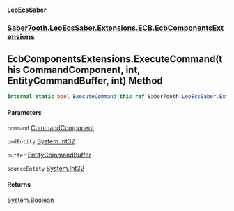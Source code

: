 #### [LeoEcsSaber](index.md 'index')
### [Saber7ooth.LeoEcsSaber.Extensions.ECB](Saber7ooth.LeoEcsSaber.Extensions.ECB.md 'Saber7ooth.LeoEcsSaber.Extensions.ECB').[EcbComponentsExtensions](EcbComponentsExtensions.md 'Saber7ooth.LeoEcsSaber.Extensions.ECB.EcbComponentsExtensions')

## EcbComponentsExtensions.ExecuteCommand(this CommandComponent, int, EntityCommandBuffer, int) Method

```csharp
internal static bool ExecuteCommand(this ref Saber7ooth.LeoEcsSaber.Extensions.ECB.CommandComponent command, int cmdEntity, Saber7ooth.LeoEcsSaber.Extensions.ECB.EntityCommandBuffer buffer, out int sourceEntity);
```
#### Parameters

<a name='Saber7ooth.LeoEcsSaber.Extensions.ECB.EcbComponentsExtensions.ExecuteCommand(thisSaber7ooth.LeoEcsSaber.Extensions.ECB.CommandComponent,int,Saber7ooth.LeoEcsSaber.Extensions.ECB.EntityCommandBuffer,int).command'></a>

`command` [CommandComponent](CommandComponent.md 'Saber7ooth.LeoEcsSaber.Extensions.ECB.CommandComponent')

<a name='Saber7ooth.LeoEcsSaber.Extensions.ECB.EcbComponentsExtensions.ExecuteCommand(thisSaber7ooth.LeoEcsSaber.Extensions.ECB.CommandComponent,int,Saber7ooth.LeoEcsSaber.Extensions.ECB.EntityCommandBuffer,int).cmdEntity'></a>

`cmdEntity` [System.Int32](https://docs.microsoft.com/en-us/dotnet/api/System.Int32 'System.Int32')

<a name='Saber7ooth.LeoEcsSaber.Extensions.ECB.EcbComponentsExtensions.ExecuteCommand(thisSaber7ooth.LeoEcsSaber.Extensions.ECB.CommandComponent,int,Saber7ooth.LeoEcsSaber.Extensions.ECB.EntityCommandBuffer,int).buffer'></a>

`buffer` [EntityCommandBuffer](EntityCommandBuffer.md 'Saber7ooth.LeoEcsSaber.Extensions.ECB.EntityCommandBuffer')

<a name='Saber7ooth.LeoEcsSaber.Extensions.ECB.EcbComponentsExtensions.ExecuteCommand(thisSaber7ooth.LeoEcsSaber.Extensions.ECB.CommandComponent,int,Saber7ooth.LeoEcsSaber.Extensions.ECB.EntityCommandBuffer,int).sourceEntity'></a>

`sourceEntity` [System.Int32](https://docs.microsoft.com/en-us/dotnet/api/System.Int32 'System.Int32')

#### Returns
[System.Boolean](https://docs.microsoft.com/en-us/dotnet/api/System.Boolean 'System.Boolean')